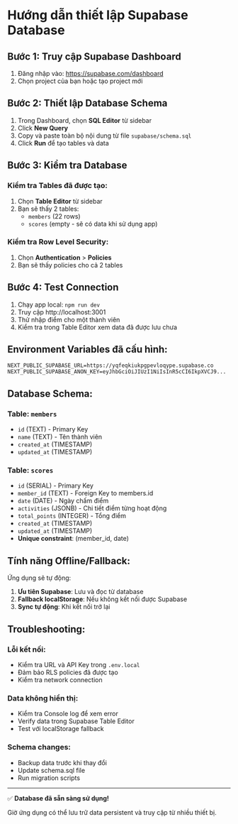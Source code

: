 # Hướng dẫn thiết lập Supabase Database

## Bước 1: Truy cập Supabase Dashboard

1. Đăng nhập vào: https://supabase.com/dashboard
2. Chọn project của bạn hoặc tạo project mới

## Bước 2: Thiết lập Database Schema

1. Trong Dashboard, chọn **SQL Editor** từ sidebar
2. Click **New Query**
3. Copy và paste toàn bộ nội dung từ file `supabase/schema.sql`
4. Click **Run** để tạo tables và data

## Bước 3: Kiểm tra Database

### Kiểm tra Tables đã được tạo:
1. Chọn **Table Editor** từ sidebar
2. Bạn sẽ thấy 2 tables:
   - `members` (22 rows)
   - `scores` (empty - sẽ có data khi sử dụng app)

### Kiểm tra Row Level Security:
1. Chọn **Authentication** > **Policies**
2. Bạn sẽ thấy policies cho cả 2 tables

## Bước 4: Test Connection

1. Chạy app local: `npm run dev`
2. Truy cập http://localhost:3001
3. Thử nhập điểm cho một thành viên
4. Kiểm tra trong Table Editor xem data đã được lưu chưa

## Environment Variables đã cấu hình:

```env
NEXT_PUBLIC_SUPABASE_URL=https://yqfeqkiukpgpevloqype.supabase.co
NEXT_PUBLIC_SUPABASE_ANON_KEY=eyJhbGciOiJIUzI1NiIsInR5cCI6IkpXVCJ9...
```

## Database Schema:

### Table: `members`
- `id` (TEXT) - Primary Key
- `name` (TEXT) - Tên thành viên
- `created_at` (TIMESTAMP)
- `updated_at` (TIMESTAMP)

### Table: `scores`
- `id` (SERIAL) - Primary Key
- `member_id` (TEXT) - Foreign Key to members.id
- `date` (DATE) - Ngày chấm điểm
- `activities` (JSONB) - Chi tiết điểm từng hoạt động
- `total_points` (INTEGER) - Tổng điểm
- `created_at` (TIMESTAMP)
- `updated_at` (TIMESTAMP)
- **Unique constraint**: (member_id, date)

## Tính năng Offline/Fallback:

Ứng dụng sẽ tự động:
1. **Ưu tiên Supabase**: Lưu và đọc từ database
2. **Fallback localStorage**: Nếu không kết nối được Supabase
3. **Sync tự động**: Khi kết nối trở lại

## Troubleshooting:

### Lỗi kết nối:
- Kiểm tra URL và API Key trong `.env.local`
- Đảm bảo RLS policies đã được tạo
- Kiểm tra network connection

### Data không hiển thị:
- Kiểm tra Console log để xem error
- Verify data trong Supabase Table Editor
- Test với localStorage fallback

### Schema changes:
- Backup data trước khi thay đổi
- Update schema.sql file
- Run migration scripts

---

✅ **Database đã sẵn sàng sử dụng!**

Giờ ứng dụng có thể lưu trữ data persistent và truy cập từ nhiều thiết bị.